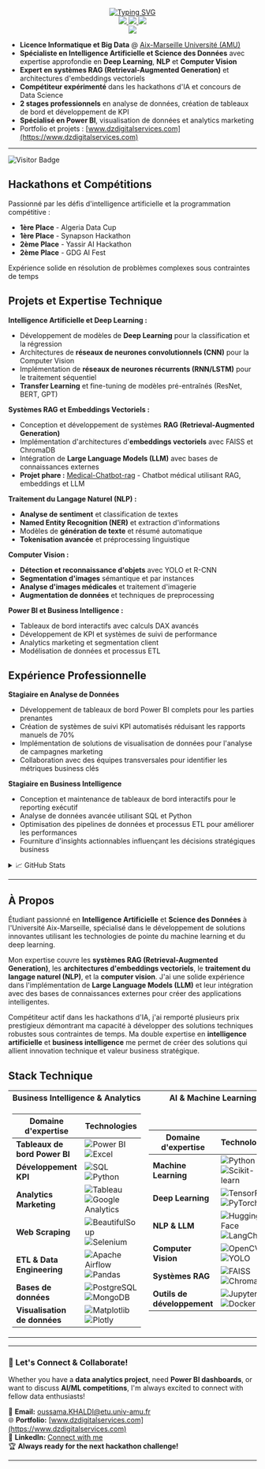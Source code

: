 <p align="center">
   <a href="https://github.com/RobotTopDZ">
    <img src="https://readme-typing-svg.herokuapp.com?font=Georgia&size=18&duration=2000&pause=100&multiline=true&width=500&height=80&lines=KHALDI+Oussama;Intelligence+Artificielle+%7C+Science+des+Donn%C3%A9es;Deep+Learning+%7C+NLP+%7C+Computer+Vision" alt="Typing SVG" />
</a>
<br/>
<a href="https://www.linkedin.com/in/khaldi-oussama-9bb66a299">
    <img src="https://img.shields.io/badge/-Linkedin-blue?style=flat-square&logo=linkedin">
</a>
<a href="mailto:oussama.KHALDI@etu.univ-amu.fr">
    <img src="https://img.shields.io/badge/-Email-red?style=flat-square&logo=gmail&logoColor=white">
</a>
<a href="https://www.dzdigitalservices.com">
    <img src="https://img.shields.io/badge/Portfolio-Website-green?style=flat-square&logo=google-chrome&logoColor=white">
</a>  
<br/> 
<a href="https://github.com/RobotTopDZ">
    <img src="https://github-stats-alpha.vercel.app/api?username=RobotTopDZ&cc=22272e&tc=37BCF6&ic=fff&bc=0000">
</a>

</p>

* **Licence Informatique et Big Data** @ [Aix-Marseille Université (AMU)](https://www.univ-amu.fr/)
* **Spécialiste en Intelligence Artificielle et Science des Données** avec expertise approfondie en **Deep Learning**, **NLP** et **Computer Vision**
* **Expert en systèmes RAG (Retrieval-Augmented Generation)** et architectures d'embeddings vectoriels
* **Compétiteur expérimenté** dans les hackathons d'IA et concours de Data Science
* **2 stages professionnels** en analyse de données, création de tableaux de bord et développement de KPI
* **Spécialisé en Power BI**, visualisation de données et analytics marketing
* Portfolio et projets : [www.dzdigitalservices.com](https://www.dzdigitalservices.com)

---
![Visitor Badge](https://visitor-badge.laobi.icu/badge?page_id=robottopdz.oussama)

## Hackathons et Compétitions

Passionné par les défis d'intelligence artificielle et la programmation compétitive :

- **1ère Place** - Algeria Data Cup
- **1ère Place** - Synapson Hackathon  
- **2ème Place** - Yassir AI Hackathon
- **2ème Place** - GDG AI Fest

Expérience solide en résolution de problèmes complexes sous contraintes de temps

## Projets et Expertise Technique

**Intelligence Artificielle et Deep Learning :**
- Développement de modèles de **Deep Learning** pour la classification et la régression
- Architectures de **réseaux de neurones convolutionnels (CNN)** pour la Computer Vision
- Implémentation de **réseaux de neurones récurrents (RNN/LSTM)** pour le traitement séquentiel
- **Transfer Learning** et fine-tuning de modèles pré-entraînés (ResNet, BERT, GPT)

**Systèmes RAG et Embeddings Vectoriels :**
- Conception et développement de systèmes **RAG (Retrieval-Augmented Generation)**
- Implémentation d'architectures d'**embeddings vectoriels** avec FAISS et ChromaDB
- Intégration de **Large Language Models (LLM)** avec bases de connaissances externes
- **Projet phare :** [Medical-Chatbot-rag](https://github.com/RobotTopDZ/Medical-Chatbot-rag) - Chatbot médical utilisant RAG, embeddings et LLM

**Traitement du Langage Naturel (NLP) :**
- **Analyse de sentiment** et classification de textes
- **Named Entity Recognition (NER)** et extraction d'informations
- Modèles de **génération de texte** et résumé automatique
- **Tokenisation avancée** et préprocessing linguistique

**Computer Vision :**
- **Détection et reconnaissance d'objets** avec YOLO et R-CNN
- **Segmentation d'images** sémantique et par instances
- **Analyse d'images médicales** et traitement d'imagerie
- **Augmentation de données** et techniques de preprocessing

**Power BI et Business Intelligence :**
- Tableaux de bord interactifs avec calculs DAX avancés
- Développement de KPI et systèmes de suivi de performance
- Analytics marketing et segmentation client
- Modélisation de données et processus ETL

## Expérience Professionnelle

**Stagiaire en Analyse de Données**
- Développement de tableaux de bord Power BI complets pour les parties prenantes
- Création de systèmes de suivi KPI automatisés réduisant les rapports manuels de 70%
- Implémentation de solutions de visualisation de données pour l'analyse de campagnes marketing
- Collaboration avec des équipes transversales pour identifier les métriques business clés

**Stagiaire en Business Intelligence**
- Conception et maintenance de tableaux de bord interactifs pour le reporting exécutif
- Analyse de données avancée utilisant SQL et Python
- Optimisation des pipelines de données et processus ETL pour améliorer les performances
- Fourniture d'insights actionnables influençant les décisions stratégiques business

<details>
<summary>📈 GitHub Stats</summary>
<br>
My Github Stats

![](http://github-profile-summary-cards.vercel.app/api/cards/profile-details?username=RobotTopDZ&theme=dracula) 

![](http://github-profile-summary-cards.vercel.app/api/cards/repos-per-language?username=RobotTopDZ&theme=dracula) 
![](http://github-profile-summary-cards.vercel.app/api/cards/most-commit-language?username=RobotTopDZ&theme=dracula)

</details>

---

## À Propos

Étudiant passionné en **Intelligence Artificielle** et **Science des Données** à l'Université Aix-Marseille, spécialisé dans le développement de solutions innovantes utilisant les technologies de pointe du machine learning et du deep learning.

Mon expertise couvre les **systèmes RAG (Retrieval-Augmented Generation)**, les **architectures d'embeddings vectoriels**, le **traitement du langage naturel (NLP)**, et la **computer vision**. J'ai une solide expérience dans l'implémentation de **Large Language Models (LLM)** et leur intégration avec des bases de connaissances externes pour créer des applications intelligentes.

Compétiteur actif dans les hackathons d'IA, j'ai remporté plusieurs prix prestigieux démontrant ma capacité à développer des solutions techniques robustes sous contraintes de temps. Ma double expertise en **intelligence artificielle** et **business intelligence** me permet de créer des solutions qui allient innovation technique et valeur business stratégique.

## Stack Technique

<table>
<tr><th>Business Intelligence & Analytics</th><th>AI & Machine Learning</th></tr>
<tr><td>

| Domaine d'expertise | Technologies |
|---------------------|--------------|
| **Tableaux de bord Power BI** | ![Power BI](https://img.shields.io/badge/Power_BI-F2C811?style=flat-square&logo=powerbi&logoColor=black) ![Excel](https://img.shields.io/badge/Excel-217346?style=flat-square&logo=microsoft-excel&logoColor=white) |
| **Développement KPI** | ![SQL](https://img.shields.io/badge/SQL-black?style=flat-square&logo=mysql) ![Python](https://img.shields.io/badge/Python-black?style=flat-square&logo=python) |
| **Analytics Marketing** | ![Tableau](https://img.shields.io/badge/Tableau-E97627?style=flat-square&logo=tableau&logoColor=white) ![Google Analytics](https://img.shields.io/badge/Google_Analytics-E37400?style=flat-square&logo=google-analytics&logoColor=white) |
| **Web Scraping** | ![BeautifulSoup](https://img.shields.io/badge/BeautifulSoup-3776AB?style=flat-square&logo=python&logoColor=white) ![Selenium](https://img.shields.io/badge/Selenium-43B02A?style=flat-square&logo=selenium&logoColor=white) |
| **ETL & Data Engineering** | ![Apache Airflow](https://img.shields.io/badge/Apache_Airflow-017CEE?style=flat-square&logo=apache-airflow&logoColor=white) ![Pandas](https://img.shields.io/badge/Pandas-150458?style=flat-square&logo=pandas&logoColor=white) |
| **Bases de données** | ![PostgreSQL](https://img.shields.io/badge/PostgreSQL-316192?style=flat-square&logo=postgresql&logoColor=white) ![MongoDB](https://img.shields.io/badge/MongoDB-4EA94B?style=flat-square&logo=mongodb&logoColor=white) |
| **Visualisation de données** | ![Matplotlib](https://img.shields.io/badge/Matplotlib-black?style=flat-square&logo=python) ![Plotly](https://img.shields.io/badge/Plotly-3F4F75?style=flat-square&logo=plotly&logoColor=white) |

</td><td>

| Domaine d'expertise | Technologies |
|---------------------|--------------|
| **Machine Learning** | ![Python](https://img.shields.io/badge/Python-black?style=flat-square&logo=python) ![Scikit-learn](https://img.shields.io/badge/Scikit_learn-F7931E?style=flat-square&logo=scikit-learn&logoColor=white) |
| **Deep Learning** | ![TensorFlow](https://img.shields.io/badge/TensorFlow-black?style=flat-square&logo=tensorflow) ![PyTorch](https://img.shields.io/badge/PyTorch-black?style=flat-square&logo=pytorch) |
| **NLP & LLM** | ![Hugging Face](https://img.shields.io/badge/Hugging_Face-FFD21E?style=flat-square&logo=huggingface&logoColor=black) ![LangChain](https://img.shields.io/badge/LangChain-1C3C3C?style=flat-square&logo=langchain&logoColor=white) |
| **Computer Vision** | ![OpenCV](https://img.shields.io/badge/OpenCV-27338e?style=flat-square&logo=OpenCV&logoColor=white) ![YOLO](https://img.shields.io/badge/YOLO-00FFFF?style=flat-square&logo=yolo&logoColor=black) |
| **Systèmes RAG** | ![FAISS](https://img.shields.io/badge/FAISS-0467DF?style=flat-square&logo=meta&logoColor=white) ![ChromaDB](https://img.shields.io/badge/ChromaDB-FF6B6B?style=flat-square&logo=chroma&logoColor=white) |
| **Outils de développement** | ![Jupyter](https://img.shields.io/badge/Jupyter-F37626?style=flat-square&logo=jupyter&logoColor=white) ![Docker](https://img.shields.io/badge/Docker-2496ED?style=flat-square&logo=docker&logoColor=white) |

</td></tr> 
</table>

---

### 🤝 Let's Connect & Collaborate!

Whether you have a **data analytics project**, need **Power BI dashboards**, or want to discuss **AI/ML competitions**, I'm always excited to connect with fellow data enthusiasts!

📧 **Email:** [oussama.KHALDI@etu.univ-amu.fr](mailto:oussama.KHALDI@etu.univ-amu.fr)  
🌐 **Portfolio:** [www.dzdigitalservices.com](https://www.dzdigitalservices.com)  
💼 **LinkedIn:** [Connect with me](https://www.linkedin.com/in/khaldi-oussama-9bb66a299)  
🏆 **Always ready for the next hackathon challenge!**

---
